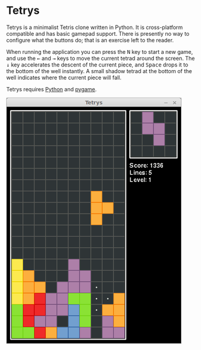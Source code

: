 <!-- +++
Area = "projects"
GitHub = "tetrys"
Layout = "page"
Tags = ["tetrys", "python", "games", "pygame", "tetris", "mit license", "sdl"]
Description = "Simple Tetris clone written in Python."
Collection = "ProjectsComplete"
+++ -->

# Tetrys

Tetrys is a minimalist Tetris clone written in Python. It is cross-platform compatible and has basic gamepad support.
There is presently no way to configure what the buttons do; that is an exercise left to the reader.

When running the application you can press the <kbd>N</kbd> key to start a new game, and use the <kbd>&larr;</kbd> and
<kbd>&rarr;</kbd> keys to move the current tetrad around the screen. The <kbd>&darr;</kbd> key accelerates the descent
of the current piece, and <kbd>Space</kbd> drops it to the bottom of the well instantly. A small shadow tetrad at the
bottom of the well indicates where the current piece will fall.

Tetrys requires [Python](http://www.python.org/) and [pygame](http://www.pygame.org/).

![](img/tetrys.png)
